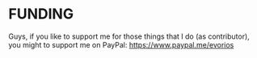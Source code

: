# FUNDING
Guys, if you like to support me for those things that I do (as contributor), you might to support me on PayPal:
https://www.paypal.me/evorios
